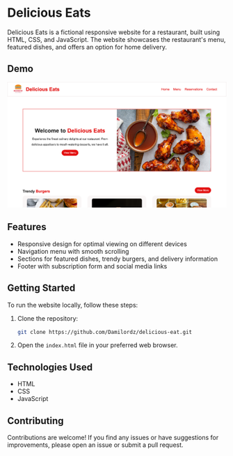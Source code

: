 # Delicious Eats

Delicious Eats is a fictional responsive website for a restaurant, built using HTML, CSS, and JavaScript. The website showcases the restaurant's menu, featured dishes, and offers an option for home delivery.

## Demo
![Screenshot of Delicious Eats](images/Demo.png)

## Features

- Responsive design for optimal viewing on different devices
- Navigation menu with smooth scrolling
- Sections for featured dishes, trendy burgers, and delivery information
- Footer with subscription form and social media links

## Getting Started

To run the website locally, follow these steps:

1. Clone the repository:
   ```bash
   git clone https://github.com/Damilordz/delicious-eat.git
   ```
2. Open the `index.html` file in your preferred web browser.

## Technologies Used

- HTML
- CSS
- JavaScript

## Contributing

Contributions are welcome! If you find any issues or have suggestions for improvements, please open an issue or submit a pull request.

